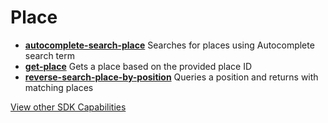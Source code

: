# Place

- **[autocomplete-search-place](/graphql/place/autocomplete-search-place.graphql)**
  Searches for places using Autocomplete search term
- **[get-place](/graphql/place/get-place.graphql)**
  Gets a place based on the provided place ID
- **[reverse-search-place-by-position](/graphql/place/reverse-search-place-by-position.graphql)**
  Queries a position and returns with matching places

[View other SDK Capabilities](/graphql)